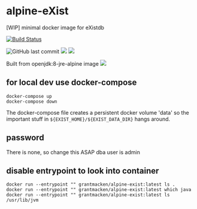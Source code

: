 # alpine-eXist
[WIP] minimal docker image for eXistdb

[![Build Status](https://travis-ci.org/grantmacken/alpine-eXist.svg?branch=master)](https://travis-ci.org/grantmacken/alpine-eXist)

![GitHub last commit](https://img.shields.io/github/last-commit/grantmacken/alpine-eXist.svg)
[![](https://images.microbadger.com/badges/image/grantmacken/alpine-exist.svg)](https://microbadger.com/images/grantmacken/alpine-exist "Get your own image badge on microbadger.com")
[![](https://images.microbadger.com/badges/version/grantmacken/alpine-exist.svg)](https://microbadger.com/images/grantmacken/alpine-exist "Get your own version badge on microbadger.com")

Built from openjdk:8-jre-alpine image [![](https://images.microbadger.com/badges/image/openjdk:8-jre-alpine.svg)](https://microbadger.com/images/openjdk:8-jre-alpine "Get your own image badge on microbadger.com")

## for local dev use docker-compose

```
docker-compose up
docker-compose down
```

The docker-compose file creates a
persistent docker volume 'data' so the
important stuff in `${EXIST_HOME}/${EXIST_DATA_DIR}`
hangs around.

## password

There is none, so change this ASAP
dba user is admin

## disable entrypoint to look into container

```
docker run --entrypoint "" grantmacken/alpine-exist:latest ls .
docker run --entrypoint "" grantmacken/alpine-exist:latest which java
docker run --entrypoint "" grantmacken/alpine-exist:latest ls /usr/lib/jvm
```
